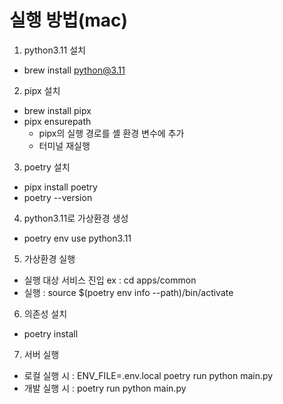 # 실행 방법(mac)

1. python3.11 설치

- brew install python@3.11

2. pipx 설치

- brew install pipx
- pipx ensurepath
  - pipx의 실행 경로를 셸 환경 변수에 추가
  - 터미널 재실행

3. poetry 설치

- pipx install poetry
- poetry --version

4. python3.11로 가상환경 생성

- poetry env use python3.11

5. 가상환경 실행

- 실행 대상 서비스 진입
  ex : cd apps/common
- 실행 : source $(poetry env info --path)/bin/activate

6. 의존성 설치

- poetry install

7. 서버 실행

- 로컬 실행 시 : ENV_FILE=.env.local poetry run python main.py
- 개발 실행 시 : poetry run python main.py
